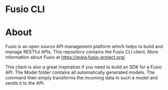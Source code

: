 Fusio CLI
====================

# About

Fusio is an open source API management platform which helps to build and manage 
RESTful APIs. This repository contains the Fusio CLI client. More information
about Fusio at https://www.fusio-project.org/

This client is also a great inspiration if you need to build an SDK for a Fusio
API. The Model folder contains all automatically generated models. The command
then simply transforms the incoming data in such a model and sends it to the
API.
